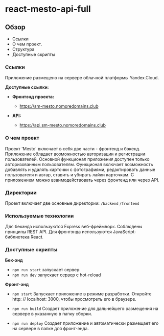 # **react-mesto-api-full**

## **Обзор**
* Ссылки
* О чем проект.
* Структура
* Доступные скрипты

### **Ссылки**
Приложение размещено на сервере облачной платформы Yandex.Cloud.

**Доступные ссылки:**
* **Фронтэнд проекта:**
  - https://sm-mesto.nomoredomains.club

* **API:**

  - https://api.sm-mesto.nomoredomains.club

### **О чем проект**
Проект 'Mesto' включает в себя две части - фронтенд и бэкенд. Приложение обладает возможностью авторизации и регистрации пользователей. Основной функционал приложения доступен только авторизованным пользователям. Функционал включает возможность добавлять и удалять карточки с фотографиями, редактировать данные пользователя и автар, ставить и убирать лайки карточкам. 
С приложением можно взаимодействовать через фронтенд или через API.

### **Директории**

Проект включает две основные директории:
`/backend` 
`/frontend` 

### **Используемые технологии**

Для бекэнда используются Express веб-фреймворк. Соблюдены принципы REST API.
Для фронтэнда используются JavaScript-библиотека React.

### **Доступные скрипты**

**Бек-энд**
* `npm run start`
запускает сервер   
* `npm run dev`
запускает сервер с hot-reload

**Фронт-энд**
* `npm start`
Запускает приложение в режиме разработки.
Откройте http: // localhost: 3000, чтобы просмотреть его в браузере.

* `npm run build`
Создает приложение для дальнейшего размещения на сервере в указанную в папку сборки.
 
* `npm run deploy`
Создает приложение и автоматически размещает его на сервере в папке для фронт-энда.
